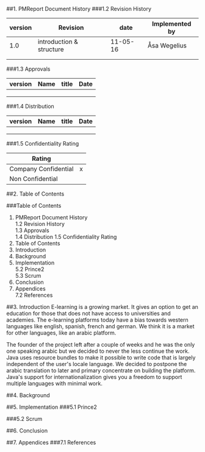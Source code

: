 ##1. PMReport Document History
###1.2	Revision History

| version   | Revision               | date    |	Implemented by| 
| --------- |------------------------| ------- |----------------| 
|   1.0     |introduction & structure| 11-05-16| Åsa Wegelius   |
|           |                        |         |               |
|           |                        |         |               |

###1.3	Approvals


| version   | Name            | title              |	Date    | 
| --------- |-----------------| ------------------ |----------| 
|           |                 |                    |          |
|           |                 |                    |          |
|           |                 |                    |          |

###1.4	Distribution

| version   | Name            | title              |	Date    | 
| --------- |-----------------| ------------------ |----------| 
|           |                 |                    |          |
|           |                 |                    |          |
|           |                 |                    |          |

###1.5	Confidentiality Rating

| Rating               |         | 
| -------------------- |:-------:|  
| Company Confidential |    x    | 
| Non Confidential     |         | 


##2.	Table of Contents

###Table of Contents
1.	PMReport Document History  
  1.2	Revision History  
  1.3	Approvals  
  1.4	Distribution 
  1.5 Confidentiality Rating
2. Table of Contents  
3. Introduction
4.  Background
5.	Implementation  
  5.2	Prince2  
  5.3	Scrum 
6. Conclusion
7. Appendices  
  7.2	References



##3. Introduction
E-learning is a growing market. It gives an option to get an education for those that does not have access to universities and academies. The e-learning platforms today have a bias towards western languages like english, spanish, french and german. We think it is a market for other languages, like an arabic platform. 

The founder of the project left after a couple of weeks and he was the only one speaking arabic but we decided to never the less continue the work. Java uses resource bundles to make it possible to write code that is largely independent of the user's locale language. We decided to postpone the arabic translation to later and primary concentrate on building the platform. Java's support for internationalization gives you a freedom to support multiple languages with minimal work. 


##4. Background

##5. Implementation
###5.1 Prince2

###5.2 Scrum

##6. Conclusion

##7. Appendices
###7.1 References
